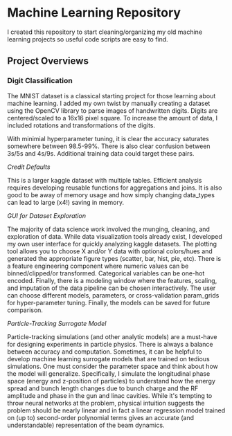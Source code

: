 # Machine Learning Repository
I created this repository to start cleaning/organizing my old machine learning projects so useful code scripts are easy to find. 

## Project Overviews
### Digit Classification

The MNIST dataset is a classical starting project for those learning about machine learning. I added my own twist by manually creating a dataset using the OpenCV library to parse images of handwritten digits. Digits are centered/scaled to a 16x16 pixel square. To increase the amount of data, I included rotations and transformations of the digits.

With minimial hyperparameter tuning, it is clear the accuracy saturates somewhere between 98.5-99%. There is also clear confusion between 3s/5s and 4s/9s. Additional training data could target these pairs. 

*Credit Defaults*

This is a larger kaggle dataset with multiple tables. Efficient analysis requires developing reusable functions for aggregations and joins. It is also good to be away of memory usage and how simply changing data_types can lead to large (x4!) saving in memory.

*GUI for Dataset Exploration*

The majority of data science work involved the munging, cleaning, and exploration of data. While data visualization tools already exist, I developed my own user interface for quickly analyzing kaggle datasets. The plotting tool allows you to choose X and/or Y data with optional colors/hues and generated the appropriate figure types (scatter, bar, hist, pie, etc). There is a feature engineering component where numeric values can be binned/clipped/or transformed. Categorical variables can be one-hot encoded. Finally, there is a modeling window where the features, scaling, and imputation of the data pipeline can be chosen interactively. The user can choose different models, parameters, or cross-validation param_grids for hyper-parameter tuning. Finally, the models can be saved for future comparison.

*Particle-Tracking Surrogate Model*

Particle-tracking simulations (and other analytic models) are a must-have for designing experiments in particle physics. There is always a balance between accuracy and computation. Sometimes, it can be helpful to develop machine learning surrogate models that are trained on tedious simulations. One must consider the parameter space and think about how the model will generalize. Specifically, I simulate the longitudinal phase space (energy and z-position of particles) to understand how the energy spread and bunch length changes due to bunch charge and the RF amplitude and phase in the gun and linac cavities. While it's tempting to throw neural networks at the problem, physical intuition suggests the problem should be nearly linear and in fact a linear regression model trained on (up to) second-order polynomial terms gives an accurate (and understandable) representation of the beam dynamics. 

